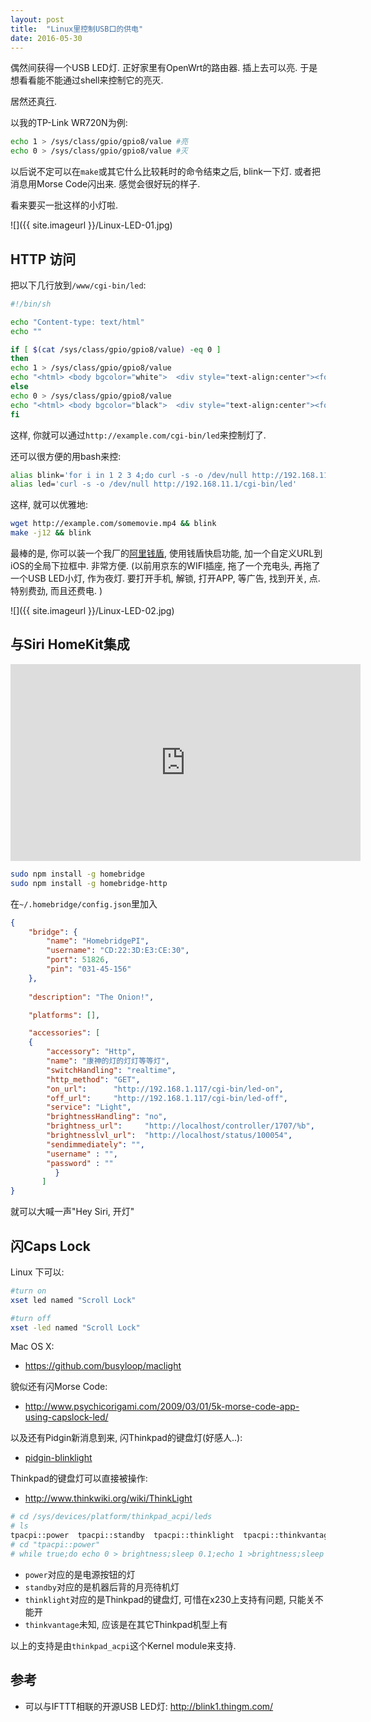 ```yaml
---
layout: post
title:  "Linux里控制USB口的供电"
date: 2016-05-30
---
```


偶然间获得一个USB LED灯. 正好家里有OpenWrt的路由器. 插上去可以亮. 于是想看看能不能通过shell来控制它的亮灭. 

居然还真[行](https://wiki.openwrt.org/doc/howto/usb.overview). 

以我的TP-Link WR720N为例:

```bash
echo 1 > /sys/class/gpio/gpio8/value #亮
echo 0 > /sys/class/gpio/gpio8/value #灭
```

以后说不定可以在`make`或其它什么比较耗时的命令结束之后, blink一下灯. 或者把消息用Morse Code闪出来. 感觉会很好玩的样子. 

看来要买一批这样的小灯啦. 

![]({{ site.imageurl }}/Linux-LED-01.jpg)

## HTTP 访问

把以下几行放到`/www/cgi-bin/led`:

```bash
#!/bin/sh

echo "Content-type: text/html"
echo ""

if [ $(cat /sys/class/gpio/gpio8/value) -eq 0 ]
then
echo 1 > /sys/class/gpio/gpio8/value
echo "<html> <body bgcolor="white">  <div style="text-align:center"><font color="black"><h2>Light is </h2><h1>ON</h1> </font> </div> </body> </html>"                        
else
echo 0 > /sys/class/gpio/gpio8/value
echo "<html> <body bgcolor="black">  <div style="text-align:center"><font color="white"><h2>Light is </h2><h1>OFF</h1> </font> </div> </body> </html>"
fi
```

这样, 你就可以通过`http://example.com/cgi-bin/led`来控制灯了. 

还可以很方便的用bash来控:

```bash
alias blink='for i in 1 2 3 4;do curl -s -o /dev/null http://192.168.11.1/cgi-bin/led;sleep 0.3;done'
alias led='curl -s -o /dev/null http://192.168.11.1/cgi-bin/led'
```

这样, 就可以优雅地:

```bash
wget http://example.com/somemovie.mp4 && blink
make -j12 && blink
```

最棒的是, 你可以装一个我厂的[阿里钱盾](http://qd.alibaba.com), 使用钱盾快启功能, 加一个自定义URL到iOS的全局下拉框中. 非常方便. 
(以前用京东的WIFI插座, 拖了一个充电头, 再拖了一个USB LED小灯, 作为夜灯. 要打开手机, 解锁, 打开APP, 等广告, 找到开关, 点. 特别费劲, 而且还费电.  )

![]({{ site.imageurl }}/Linux-LED-02.jpg)


## 与Siri HomeKit集成

<iframe width="560" height="315" src="https://www.youtube.com/embed/lR6hN6Lh_Is" frameborder="0" allowfullscreen></iframe>

```bash
sudo npm install -g homebridge
sudo npm install -g homebridge-http
```

在`~/.homebridge/config.json`里加入

```json
{
    "bridge": {
        "name": "HomebridgePI",
        "username": "CD:22:3D:E3:CE:30",
        "port": 51826,
        "pin": "031-45-156"
    },
    
    "description": "The Onion!",

    "platforms": [],

    "accessories": [ 
    {
        "accessory": "Http",
        "name": "康神的灯的灯灯等等灯",
        "switchHandling": "realtime",
        "http_method": "GET",
        "on_url":      "http://192.168.1.117/cgi-bin/led-on",
        "off_url":     "http://192.168.1.117/cgi-bin/led-off",
        "service": "Light",
        "brightnessHandling": "no",
        "brightness_url":     "http://localhost/controller/1707/%b",
        "brightnesslvl_url":  "http://localhost/status/100054",
        "sendimmediately": "",
        "username" : "",
        "password" : ""					    
          } 
       ]
}

```

就可以大喊一声"Hey Siri, 开灯"



## 闪Caps Lock

Linux 下可以: 

```bash
#turn on
xset led named "Scroll Lock"

#turn off
xset -led named "Scroll Lock"
```

Mac OS X:

 - <https://github.com/busyloop/maclight>

貌似还有闪Morse Code:

 - <http://www.psychicorigami.com/2009/03/01/5k-morse-code-app-using-capslock-led/>


以及还有Pidgin新消息到来, 闪Thinkpad的键盘灯(好感人..):

 - [pidgin-blinklight](https://packages.debian.org/sid/net/pidgin-blinklight)

Thinkpad的键盘灯可以直接被操作:

 - <http://www.thinkwiki.org/wiki/ThinkLight>

```bash
# cd /sys/devices/platform/thinkpad_acpi/leds
# ls
tpacpi::power  tpacpi::standby  tpacpi::thinklight  tpacpi::thinkvantage
# cd "tpacpi::power"
# while true;do echo 0 > brightness;sleep 0.1;echo 1 >brightness;sleep 0.1;done
```

 - `power`对应的是电源按钮的灯
 - `standby`对应的是机器后背的月亮待机灯
 - `thinklight`对应的是Thinkpad的键盘灯, 可惜在x230上支持有问题, 只能关不能开
 - `thinkvantage`未知, 应该是在其它Thinkpad机型上有

以上的支持是由`thinkpad_acpi`这个Kernel module来支持. 

## 参考

 - 可以与IFTTT相联的开源USB LED灯: <http://blink1.thingm.com/>
